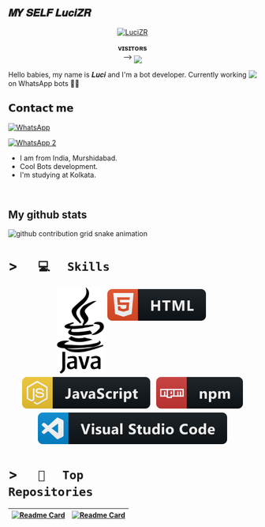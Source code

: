 <!--https://cdn.discordapp.com/emojis/905827157782200320.png?size=80-->

## 𝑴𝒀 𝑺𝑬𝑳𝑭 𝑳𝒖𝒄𝒊𝒁𝑹

<p align="center">  
  <a href="https://www.facebook.com/I.LUCI.ZR">
    <img alt=LuciZR height="150" src="https://pbs.twimg.com/media/Dsw0HsjWwAA-8fE.jpg">
   
</a> 
    
</p>

<p align="center">
    <b>ᴠɪsɪᴛᴏʀs</b><br>
 -->    <img align="middle" src="https://profile-counter.glitch.me/LuciZR/count.svg" />
</p>
    

<div align="center">
<img height="165px" src='https://github-readme-stats.vercel.app/api?username=LuciZR&show_icons=true&include_all_commits=true&theme=mere&hide_border=true' align="right">
</div>


<div align="left">
Hello babies, my name is 𝑳𝒖𝒄𝒊 and I'm a bot developer. Currently working on WhatsApp bots 🎸✨
</div>


##
## 𝗖𝗼𝗻𝘁𝗮𝗰𝘁 𝗺𝗲
<a href="https://api.whatsapp.com/send?phone=918293838182&text=%F0%9D%99%B7%F0%9D%9A%8E%F0%9D%9A%95%F0%9D%9A%95%F0%9D%9A%98+%F0%9D%99%BB%F0%9D%9A%9E%F0%9D%9A%8C%F0%9D%9A%92+%F0%9D%9A%82%F0%9D%9A%92%F0%9D%9A%9B"><img alt="WhatsApp" src="https://img.shields.io/badge/𝑾𝑯𝑨𝑻𝑺𝑨𝑷𝑷-25D366?style=for-the-badge&logo=whatsapp&logoColor=white"/></a>


 <a href="https://api.whatsapp.com/send?phone=916296851422&text=%F0%9D%99%B7%F0%9D%9A%8E%F0%9D%9A%95%F0%9D%9A%95%F0%9D%9A%98+%F0%9D%99%BB%F0%9D%9A%9E%F0%9D%9A%8C%F0%9D%9A%92+%F0%9D%9A%82%F0%9D%9A%92%F0%9D%9A%9B"><img alt="WhatsApp 2" src="https://img.shields.io/badge/𝑾𝑯𝑨𝑻𝑺𝑨𝑷𝑷2-25D366?style=for-the-badge&logo=whatsapp&logoColor=white"/></a>
<br>

* I am from India, Murshidabad.
* Cool Bots development.
* I'm studying at Kolkata. 

<br>


## My github stats 

<picture>
  <source media="(prefers-color-scheme: dark)" srcset="https://raw.githubusercontent.com/LuciZR/output/github-contribution-grid-snake-dark.svg">
  <source media="(prefers-color-scheme: light)" srcset="https://raw.githubusercontent.com/LuciZR/output/github-contribution-grid-snake.svg">
  <img alt="github contribution grid snake animation" src="https://raw.githubusercontent.com/LuciZR/output/github-contribution-grid-snake.svg">
</picture>

   

# > <code>⠀⠀💻⠀⠀Skills⠀⠀</code>
<p align="center">
  <img src="https://raw.githubusercontent.com/Xx-Ashutosh-xX/Xx-Ashutosh-xX/master/assets/icons/java.png" alt="java"  width="95" hight="45">
  <img src="https://raw.githubusercontent.com/8bithemant/8bithemant/master/svg/dev/languages/html.svg" alt="html" style="vertical-align:top; margin:4px">    
  <img src="https://raw.githubusercontent.com/8bithemant/8bithemant/master/svg/dev/languages/js.svg" alt="js" style="vertical-align:top; margin:4px">
  <img src="https://raw.githubusercontent.com/8bithemant/8bithemant/master/svg/dev/services/npm.svg" alt="npm" style="vertical-align:top; margin:4px">
  <img src="https://raw.githubusercontent.com/8bithemant/8bithemant/master/svg/dev/tools/visualstudio_code.svg" alt="vscode" style="vertical-align:top; margin:4px">
</p>

# > <code>⠀⠀🌟⠀⠀Top Repositories⠀⠀</code>

| [![Readme Card](https://github-readme-stats.vercel.app/api/pin/?username=LuciZR&repo=Mia-Md&theme=vision-friendly-dark)](https://github.com/LuciZR/Mia-Md) | [![Readme Card](https://github-readme-stats.vercel.app/api/pin/?username=LuciZR&repo=Foxy_shadow-MD&theme=vision-friendly-dark)](https://github.com/LuciZR/Mia-Md) |
| ----- | ----- |

<!--<code> <a href="https://matepedia.000webhostapp.com/HTML's/index.html" target="_blank"><img height="335px" align="center" src="https://matepedia.000webhostapp.com/Imagenes/NewSpace%20NewNew!!!!.png"></a> </code>-->

